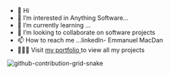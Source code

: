 - 👋 Hi
- 👀 I’m interested in Anything Software...
- 🌱 I’m currently learning ...
- 💞️ I’m looking to collaborate on software projects
- 📫 How to reach me ...linkedIn- Emmanuel MacDan
- 👨🏾‍💻 Visit <a href="https://ciscocodes.000webhostapp.com/"> my portfolio </a> to view all my projects
<!---
yawMD/yawMD is a ✨ special ✨ repository because its `README.md` (this file) appears on your GitHub profile.
You can click the Preview link to take a look at your changes.
--->
![github-contribution-grid-snake](https://user-images.githubusercontent.com/82598461/220763755-1f476701-0681-4214-b8ce-7e4eae9ea9c5.svg)
